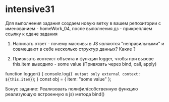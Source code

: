 # intensive31

Для выполнения задания создаем новую ветку в вашем репозитории с именованием - homeWork_04,
после выполнения дз - прикрепляем ссылку к сдаче задания

1) Написать ответ - почему массивы в JS являются "неправильными" и совмещают в себе несколько
структур данных? Какие ?

2) Привязать контекст объекта к функции logger, чтобы при вызове this.item выводило - some value
(Привязать через bind, call, apply)

function logger() {
  console.log(`I output only external context: ${this.item}`);
}
const obj = { item: "some value" };

Бонус задание: Реализовать полифил(собственную функцию реализующую встроенную в js) метода
bind()
